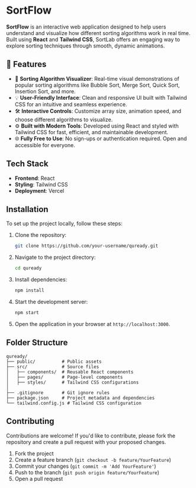 # SortFlow

**SortFlow** is an interactive web application designed to help users understand and visualize how different sorting algorithms work in real time. Built using **React** and **Tailwind CSS**, SortLab offers an engaging way to explore sorting techniques through smooth, dynamic animations.

## 🚀 Features

- 🎯 **Sorting Algorithm Visualizer**: Real-time visual demonstrations of popular sorting algorithms like Bubble Sort, Merge Sort, Quick Sort, Insertion Sort, and more.
- 💡 **User-Friendly Interface**: Clean and responsive UI built with Tailwind CSS for an intuitive and seamless experience.
- 🛠️ **Interactive Controls**: Customize array size, animation speed, and choose different algorithms to visualize.
- ⚙️ **Built with Modern Tools**: Developed using React and styled with Tailwind CSS for fast, efficient, and maintainable development.
- 🌐 **Fully Free to Use**: No sign-ups or authentication required. Open and accessible for everyone.

## Tech Stack

- **Frontend**: React
- **Styling**: Tailwind CSS
- **Deployment**: Vercel

## Installation

To set up the project locally, follow these steps:

1. Clone the repository:

   ```bash
   git clone https://github.com/your-username/quready.git
   ```

2. Navigate to the project directory:

   ```bash
   cd quready
   ```

3. Install dependencies:

   ```bash
   npm install
   ```

4. Start the development server:

   ```bash
   npm start
   ```

5. Open the application in your browser at `http://localhost:3000`.

## Folder Structure

```
quready/
├── public/          # Public assets
├── src/             # Source files
│   ├── components/  # Reusable React components
│   ├── pages/       # Page-level components
│   ├── styles/      # Tailwind CSS configurations
│  
├── .gitignore       # Git ignore rules
├── package.json     # Project metadata and dependencies
└── tailwind.config.js # Tailwind CSS configuration
```

## Contributing

Contributions are welcome! If you'd like to contribute, please fork the repository and create a pull request with your proposed changes.

1. Fork the project
2. Create a feature branch (`git checkout -b feature/YourFeature`)
3. Commit your changes (`git commit -m 'Add YourFeature'`)
4. Push to the branch (`git push origin feature/YourFeature`)
5. Open a pull request


